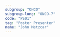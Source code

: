 ```yaml
---
subgroup: "ONCO"
subgroup-long: "ONCO-7"
code: "PS01"
tag: "Poster Presenter"
name: "John Metzcar"
---
```

